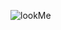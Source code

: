 ![lookMe](https://github.com/nguyenlemeo/Lemeohub/assets/147391542/c3d9f0dd-a2bc-4e39-a1d2-764ba8bd030d)
